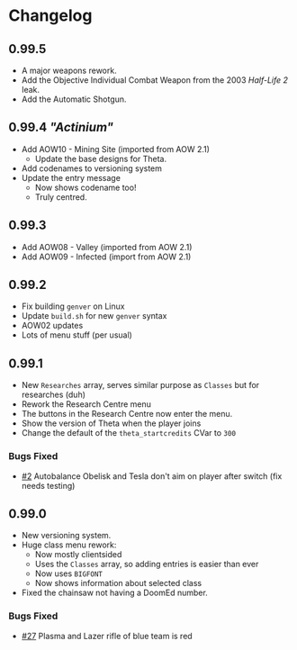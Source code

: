 Changelog
=========

## 0.99.5
 - A major weapons rework.
 - Add the Objective Individual Combat Weapon from the 2003 *Half-Life 2* leak.
 - Add the Automatic Shotgun.
 
## 0.99.4 *"Actinium"*
 - Add AOW10 - Mining Site (imported from AOW 2.1)
   - Update the base designs for Theta.
 - Add codenames to versioning system
 - Update the entry message
   - Now shows codename too!
   - Truly centred.

## 0.99.3
 - Add AOW08 - Valley (imported from AOW 2.1)
 - Add AOW09 - Infected (import from AOW 2.1)

## 0.99.2
 - Fix building `genver` on Linux
 - Update `build.sh` for new `genver` syntax
 - AOW02 updates
 - Lots of menu stuff (per usual)

## 0.99.1
 - New `Researches` array, serves similar purpose as `Classes` but for researches (duh)
 - Rework the Research Centre menu
 - The buttons in the Research Centre now enter the menu.
 - Show the version of Theta when the player joins
 - Change the default of the `theta_startcredits` CVar to `300`

### Bugs Fixed
 - [#2](https://github.com/PlusGit/theta/issues/2) Autobalance Obelisk and Tesla don't aim on player after switch (fix needs testing)

## 0.99.0
 - New versioning system.
 - Huge class menu rework:
   - Now mostly clientsided
   - Uses the `Classes` array, so adding entries is easier than ever
   - Now uses `BIGFONT`
   - Now shows information about selected class
 - Fixed the chainsaw not having a DoomEd number.

### Bugs Fixed
 - [#27](https://github.com/PlusGit/theta/issues/27) Plasma and Lazer rifle of blue team is red
